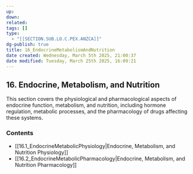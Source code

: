 ```yaml
---
up: 
down: 
related: 
tags: []
type:
  - "[[SECTION.SUB.LO.C.PEX.ANZCA]]"
dg-publish: true
title: 16_EndocrineMetabolismAndNutrition
date created: Wednesday, March 5th 2025, 21:00:37
date modified: Tuesday, March 25th 2025, 16:09:21
---
```


## 16. Endocrine, Metabolism, and Nutrition

This section covers the physiological and pharmacological aspects of endocrine function, metabolism, and nutrition, including hormone regulation, metabolic processes, and the pharmacology of drugs affecting these systems.

### Contents

- [[16.1_EndocrineMetabolicPhysiology|Endocrine, Metabolism, and Nutrition Physiology]]
- [[16.2_EndocrineMetabolicPharmacology|Endocrine, Metabolism, and Nutrition Pharmacology]]
